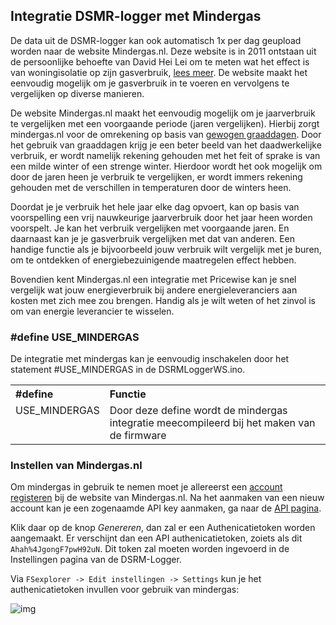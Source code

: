 ## Integratie DSMR-logger met Mindergas

De data uit de DSMR-logger kan ook automatisch 1x per dag geupload worden naar de website Mindergas.nl. Deze website is in 2011 ontstaan uit de persoonlijke behoefte van David Hei Lei om te meten wat het effect is van woningisolatie op zijn gasverbruik, [lees meer](https://mindergas.nl/about_us). De website maakt het eenvoudig mogelijk om je gasverbruik in te voeren en vervolgens te vergelijken op diverse manieren. 

De website Mindergas.nl maakt het eenvoudig mogelijk om je jaarverbruik te vergelijken met een voorgaande periode (jaren vergelijken). Hierbij zorgt mindergas.nl voor de omrekening op basis van [gewogen graaddagen](https://mindergas.nl/degree_days_calculation/explanation). Door het gebruik van graaddagen krijg je een beter beeld van het daadwerkelijke verbruik, er wordt namelijk rekening gehouden met het feit of sprake is van een milde winter of een strenge winter. Hierdoor wordt het ook mogelijk om door de jaren heen je verbruik te vergelijken, er wordt immers rekening gehouden met de verschillen in temperaturen door de winters heen.

Doordat je je verbruik het hele jaar elke dag opvoert, kan op basis van voorspelling een vrij nauwkeurige jaarverbruik door het jaar heen worden voorspelt. Je kan het verbruik vergelijken met voorgaande jaren. En daarnaast kan je je gasverbruik vergelijken met dat van anderen. Een handige functie als je bijvoorbeeld jouw verbruik wilt vergelijk met je buren, om te ontdekken of energiebezuinigende maatregelen effect hebben.

Bovendien kent Mindergas.nl een integratie met Pricewise kan je snel vergelijk wat jouw energieverbruik bij andere energieleveranciers aan kosten met zich mee zou brengen. Handig als je wilt weten of het zinvol is om van energie leverancier te wisselen.

### #define USE_MINDERGAS
De integratie met mindergas kan je eenvoudig inschakelen door het statement #USE_MINDERGAS in de DSRMLoggerWS.ino.

<table>
<tr>
<th align="left">#define</th><th align="left">Functie</th>
</tr><tr>
<td style="vertical-align:top">USE_MINDERGAS</td><td>Door deze define wordt de mindergas integratie meecompileerd bij het maken van de firmware
</td>
</tr>
</table>

### Instellen van Mindergas.nl
Om mindergas in gebruik te nemen moet je allereerst een [account registeren](https://mindergas.nl/users/sign_up) bij de website van Mindergas.nl. Na het aanmaken van een nieuw account kan je een zogenaamde API key aanmaken, ga naar de [API pagina](https://mindergas.nl/member/api). 

Klik daar op de knop *Genereren*, dan zal er een Authenicatietoken worden aangemaakt. Er verschijnt dan een API authenicatietoken, zoiets als dit `Ahah%4JgongF7pwH92uN`. Dit token zal moeten worden ingevoerd in de Instellingen pagina van de DSRM-Logger. 

Via  `FSexplorer -> Edit instellingen -> Settings` kun je het authenicatietoken invullen voor gebruik van mindergas:

![img](img/DSMR-USE_MQTT_Settings.png)
